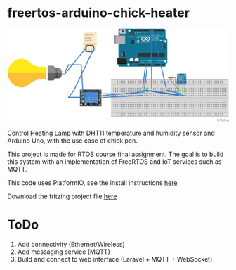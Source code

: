 # freertos-arduino-chick-heater

![alt text](https://raw.githubusercontent.com/sayyidyofa/freertos-arduino-chick-heater/master/Chick%20Heater_bb.jpg "Fritzing Schematic")

Control Heating Lamp with DHT11 temperature and humidity sensor and Arduino Uno, with the use case of chick pen.

This project is made for RTOS course final assignment. The goal is to build this system with an implementation of FreeRTOS and IoT services such as MQTT.

This code uses PlatformIO, see the install instructions [here](https://platformio.org/install/ide?install=vscode)

Download the fritzing project file [here](https://github.com/sayyidyofa/freertos-arduino-chick-heater/raw/master/Fritzing.zip)

# ToDo

1. Add connectivity (Ethernet/Wireless)
2. Add messaging service (MQTT)
3. Build and connect to web interface (Laravel + MQTT + WebSocket)
